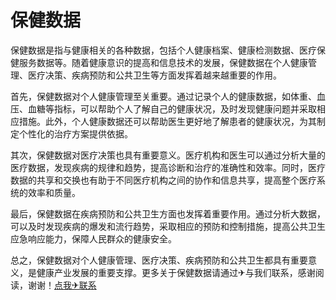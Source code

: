 # 保健数据

保健数据是指与健康相关的各种数据，包括个人健康档案、健康检测数据、医疗保健服务数据等。随着健康意识的提高和信息技术的发展，保健数据在个人健康管理、医疗决策、疾病预防和公共卫生等方面发挥着越来越重要的作用。

首先，保健数据对个人健康管理至关重要。通过记录个人的健康数据，如体重、血压、血糖等指标，可以帮助个人了解自己的健康状况，及时发现健康问题并采取相应措施。此外，个人健康数据还可以帮助医生更好地了解患者的健康状况，为其制定个性化的治疗方案提供依据。

其次，保健数据对医疗决策也具有重要意义。医疗机构和医生可以通过分析大量的医疗数据，发现疾病的规律和趋势，提高诊断和治疗的准确性和效率。同时，医疗数据的共享和交换也有助于不同医疗机构之间的协作和信息共享，提高整个医疗系统的效率和质量。

最后，保健数据在疾病预防和公共卫生方面也发挥着重要作用。通过分析大数据，可以及时发现疾病的爆发和流行趋势，采取相应的预防和控制措施，提高公共卫生应急响应能力，保障人民群众的健康安全。

总之，保健数据对个人健康管理、医疗决策、疾病预防和公共卫生都具有重要意义，是健康产业发展的重要支撑。更多关于保健数据请通过✈与我们联系，感谢阅读，谢谢！[点我✈联系](https://gg.k02.cc)
